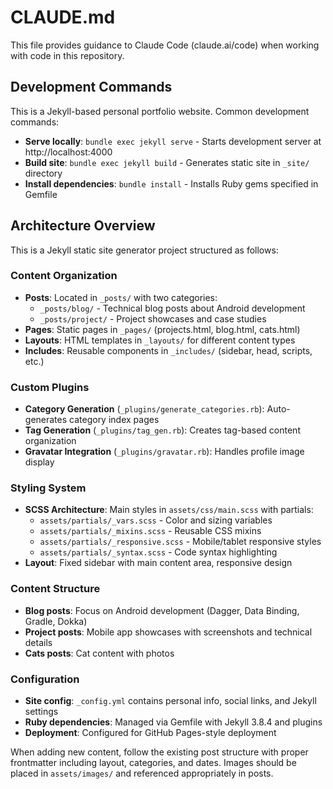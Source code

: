 # CLAUDE.md

This file provides guidance to Claude Code (claude.ai/code) when working with code in this repository.

## Development Commands

This is a Jekyll-based personal portfolio website. Common development commands:

- **Serve locally**: `bundle exec jekyll serve` - Starts development server at http://localhost:4000
- **Build site**: `bundle exec jekyll build` - Generates static site in `_site/` directory
- **Install dependencies**: `bundle install` - Installs Ruby gems specified in Gemfile

## Architecture Overview

This is a Jekyll static site generator project structured as follows:

### Content Organization
- **Posts**: Located in `_posts/` with two categories:
  - `_posts/blog/` - Technical blog posts about Android development
  - `_posts/project/` - Project showcases and case studies
- **Pages**: Static pages in `_pages/` (projects.html, blog.html, cats.html)
- **Layouts**: HTML templates in `_layouts/` for different content types
- **Includes**: Reusable components in `_includes/` (sidebar, head, scripts, etc.)

### Custom Plugins
- **Category Generation** (`_plugins/generate_categories.rb`): Auto-generates category index pages
- **Tag Generation** (`_plugins/tag_gen.rb`): Creates tag-based content organization
- **Gravatar Integration** (`_plugins/gravatar.rb`): Handles profile image display

### Styling System
- **SCSS Architecture**: Main styles in `assets/css/main.scss` with partials:
  - `assets/partials/_vars.scss` - Color and sizing variables
  - `assets/partials/_mixins.scss` - Reusable CSS mixins
  - `assets/partials/_responsive.scss` - Mobile/tablet responsive styles
  - `assets/partials/_syntax.scss` - Code syntax highlighting
- **Layout**: Fixed sidebar with main content area, responsive design

### Content Structure
- **Blog posts**: Focus on Android development (Dagger, Data Binding, Gradle, Dokka)
- **Project posts**: Mobile app showcases with screenshots and technical details
- **Cats posts**: Cat content with photos

### Configuration
- **Site config**: `_config.yml` contains personal info, social links, and Jekyll settings
- **Ruby dependencies**: Managed via Gemfile with Jekyll 3.8.4 and plugins
- **Deployment**: Configured for GitHub Pages-style deployment

When adding new content, follow the existing post structure with proper frontmatter including layout, categories, and dates. Images should be placed in `assets/images/` and referenced appropriately in posts.